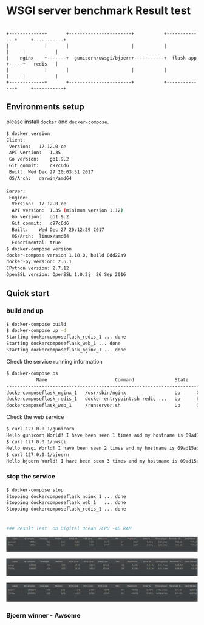 # WSGI server benchmark Result test
```

+-------------+       +-----------------------+           +--------------+     +-----------+
|             |       |                       |           |              |     |           |
|    nginx    +-------+  gunicorn/uwsgi/bjoern+-----------+  flask app   +-----+   redis   |
|             |       |                       |           |              |     |           |
+-------------+       +-----------------------+           +--------------+     +-----------+

```

## Environments setup

please install `docker` and `docker-compose`.

```sh
$ docker version
Client:
 Version:	17.12.0-ce
 API version:	1.35
 Go version:	go1.9.2
 Git commit:	c97c6d6
 Built:	Wed Dec 27 20:03:51 2017
 OS/Arch:	darwin/amd64

Server:
 Engine:
  Version:	17.12.0-ce
  API version:	1.35 (minimum version 1.12)
  Go version:	go1.9.2
  Git commit:	c97c6d6
  Built:	Wed Dec 27 20:12:29 2017
  OS/Arch:	linux/amd64
  Experimental:	true
$ docker-compose version
docker-compose version 1.18.0, build 8dd22a9
docker-py version: 2.6.1
CPython version: 2.7.12
OpenSSL version: OpenSSL 1.0.2j  26 Sep 2016
```

## Quick start

### build and up

```sh
$ docker-compose build
$ docker-compose up -d
Starting dockercomposeflask_redis_1 ... done
Starting dockercomposeflask_web_1 ... done
Starting dockercomposeflask_nginx_1 ... done
```

Check the service running information

```sh
$ docker-compose ps
           Name                         Command               State           Ports
--------------------------------------------------------------------------------------------
dockercomposeflask_nginx_1   /usr/sbin/nginx                  Up      0.0.0.0:80->80/tcp
dockercomposeflask_redis_1   docker-entrypoint.sh redis ...   Up      6379/tcp
dockercomposeflask_web_1     /runserver.sh                    Up      0.0.0.0:8000->8000/tcp
```

Check the web service

```sh
$ curl 127.0.0.1/gunicorn
Hello gunicorn World! I have been seen 1 times and my hostname is 09ad15ad1b51.
$ curl 127.0.0.1/uwsgi
Hello uwsgi World! I have been seen 2 times and my hostname is 09ad15ad1b51.
$ curl 127.0.0.1/bjoern
Hello bjoern World! I have been seen 3 times and my hostname is 09ad15ad1b51.
```

### stop the service

```sh
$ docker-compose stop
Stopping dockercomposeflask_nginx_1 ... done
Stopping dockercomposeflask_web_1   ... done
Stopping dockercomposeflask_redis_1 ... done


### Result Test  on Digital Ocean 2CPU -4G RAM  


```
![gunicorn result](https://raw.githubusercontent.com/binhbt/WSGI-Server-BenchMark/master/bench_gunicorn.png)   

![uwsgi result](https://raw.githubusercontent.com/binhbt/WSGI-Server-BenchMark/master/bench_uwsgi.png)  

![bjoern result](https://raw.githubusercontent.com/binhbt/WSGI-Server-BenchMark/master/bench_bjoern.png)  


### Bjoern winner - Awsome
